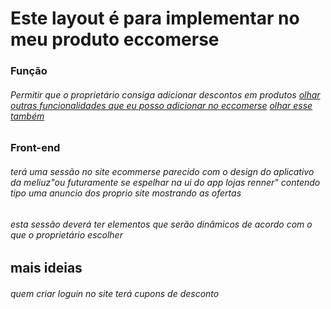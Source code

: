 # Este layout é para implementar no meu produto eccomerse
### Função
###### Permitir que o proprietário consiga adicionar descontos em produtos [olhar outras funcionalidades que eu posso adicionar no eccomerse](https://uds.com.br/blog/desenvolvimento-do-app-meliuz/)   [olhar esse também](https://uds.com.br/blog/aplicativo-da-renner-desenvolvimento/)
### Front-end
###### terá uma sessão no site ecommerse parecido com o design do aplicativo da meliuz"ou futuramente se espelhar na ui do app lojas renner" contendo tipo uma anuncio dos proprio site mostrando as ofertas
###### esta sessão deverá ter elementos que serão dinâmicos de acordo com o que o proprietário escolher


## mais ideias 
###### quem criar loguin no site terá cupons de desconto

